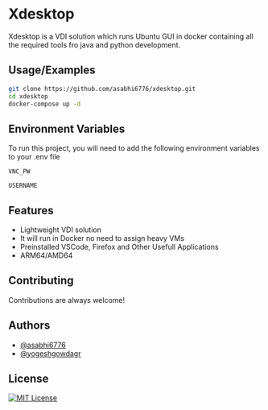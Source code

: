 # Xdesktop

Xdesktop is a VDI solution which runs Ubuntu GUI in docker containing all the required tools fro java and python development.

## Usage/Examples

```bash
git clone https://github.com/asabhi6776/xdesktop.git
cd xdesktop
docker-compose up -d
```


## Environment Variables

To run this project, you will need to add the following environment variables to your .env file

`VNC_PW`

`USERNAME`


## Features

- Lightweight VDI solution
- It will run in Docker no need to assign heavy VMs
- Preinstalled VSCode, Firefox and Other Usefull Applications
- ARM64/AMD64


## Contributing

Contributions are always welcome!



## Authors

- [@asabhi6776](https://www.github.com/asabhi6776)
- [@yogeshgowdagr](https://github.com/yogeshgowdagr)


## License

[![MIT License](https://img.shields.io/badge/License-MIT-green.svg)](https://choosealicense.com/licenses/mit/)

